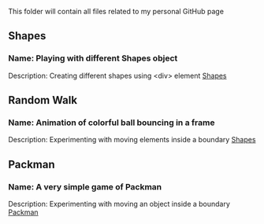 This folder will contain all files related to my personal GitHub page

## Shapes

### Name: Playing with different Shapes object

Description: Creating different shapes using \<div\> element
<a href="https://github.com/msubhabrata3/msubhabrata3.github.io/blob/main/pages/Shapes-Excercise.html">Shapes</a>

## Random Walk

### Name: Animation of colorful ball bouncing in a frame

Description: Experimenting with moving elements inside a boundary
<a href="https://github.com/msubhabrata3/msubhabrata3.github.io/blob/main/pages/Randow-Walk-Excercise.html">Shapes</a>

## Packman

### Name: A very simple game of Packman

Description: Experimenting with moving an object inside a boundary
<a href="https://github.com/msubhabrata3/msubhabrata3.github.io/blob/main/pages/Packman-Excercise.html">Packman</a>
